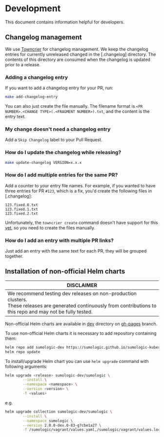 # Development

This document contains information helpful for developers.

## Changelog management

We use [Towncrier](https://towncrier.readthedocs.io) for changelog management. We keep the changelog entries for currently unreleased
changed in the [.changelog] directory. The contents of this directory are consumed when the changelog is updated prior to a release.

### Adding a changelog entry

If you want to add a changelog entry for your PR, run:

```bash
make add-changelog-entry
```

You can also just create the file manually. The filename format is `<PR NUMBER>.<CHANGE TYPE>(.<FRAGMENT NUMBER>).txt`, and the content is
the entry text.

### My change doesn't need a changelog entry

Add a `Skip Changelog` label to your Pull Request.

### How do I update the changelog while releasing?

```bash
make update-changelog VERSION=x.x.x
```

### How do I add multiple entries for the same PR?

Add a counter to your entry file names. For example, if you wanted to have three entries for PR `#123`, which is a fix, you'd create the
following files in [.changelog]:

```text
123.fixed.0.txt
123.fixed.1.txt
123.fixed.2.txt
```

Unfortunately, the `towncrier create` command doesn't have support for this [yet](https://github.com/twisted/towncrier/issues/474), so you
need to create the files manually.

### How do I add an entry with multiple PR links?

Just add an entry with the same text for each PR, they will be grouped together.

## Installation of non-official Helm charts

| DISCLAIMER                                                                                                                                                                 |
| -------------------------------------------------------------------------------------------------------------------------------------------------------------------------- |
| We recommend testing dev releases on non-production clusters. <br/> These releases are generated continuously from contributions to this repo and may not be fully tested. |

Non-official Helm charts are available in [dev] directory on [gh-pages] branch.

[dev]: https://github.com/SumoLogic/sumologic-kubernetes-collection/tree/gh-pages/dev
[gh-pages]: https://github.com/SumoLogic/sumologic-kubernetes-collection/tree/gh-pages

To use non-official Helm charts it is necessary to add repository containing them:

```bash
helm repo add sumologic-dev https://sumologic.github.io/sumologic-kubernetes-collection/dev
helm repo update
```

To install/upgrade Helm chart you can use `helm upgrade` command with following arguments:

```bash
helm upgrade <release> sumologic-dev/sumologic \
        --install \
        --namespace <namespace> \
        --version <version> \
        -f <values>
```

e.g.

```bash
helm upgrade collection sumologic-dev/sumologic \
        --install \
        --namespace sumologic \
        --version 2.0.0-dev.0-83-g7cbe1a27 \
        -f /sumologic/vagrant/values.yaml,/sumologic/vagrant/values.local.yaml
```
